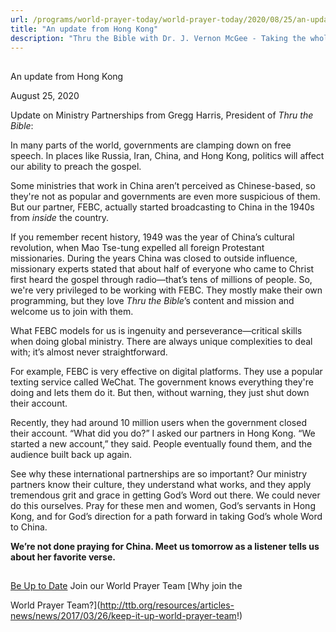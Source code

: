 ```yaml
---
url: /programs/world-prayer-today/world-prayer-today/2020/08/25/an-update-from-hong-kong
title: "An update from Hong Kong"
description: "Thru the Bible with Dr. J. Vernon McGee - Taking the whole Word to the whole world"
---
```







## 
 An update from Hong Kong


August 25, 2020




Update on Ministry Partnerships from Gregg Harris, President of *Thru the Bible*:

In many parts of the world, governments are clamping down on free speech. In places like Russia, Iran, China, and Hong Kong, politics will affect our ability to preach the gospel.

Some ministries that work in China aren’t perceived as Chinese-based, so they're not as popular and governments are even more suspicious of them. But our partner, FEBC, actually started broadcasting to China in the 1940s from *inside* the country. 

If you remember recent history, 1949 was the year of China’s cultural revolution, when Mao Tse-tung expelled all foreign Protestant missionaries. During the years China was closed to outside influence, missionary experts stated that about half of everyone who came to Christ first heard the gospel through radio—that’s tens of millions of people. So, we're very privileged to be working with FEBC. They mostly make their own programming, but they love *Thru the Bible*’s content and mission and welcome us to join with them.

What FEBC models for us is ingenuity and perseverance—critical skills when doing global ministry. There are always unique complexities to deal with; it’s almost never straightforward.

For example, FEBC is very effective on digital platforms. They use a popular texting service called WeChat. The government knows everything they're doing and lets them do it. But then, without warning, they just shut down their account.

Recently, they had around 10 million users when the government closed their account. “What did you do?” I asked our partners in Hong Kong. “We started a new account,” they said. People eventually found them, and the audience built back up again.

See why these international partnerships are so important? Our ministry partners know their culture, they understand what works, and they apply tremendous grit and grace in getting God’s Word out there. We could never do this ourselves. Pray for these men and women, God’s servants in Hong Kong, and for God’s direction for a path forward in taking God’s whole Word to China.

**We’re not done praying for China. Meet us tomorrow as a listener tells us about her favorite verse.**







## 




[Be Up to Date](http://feeds.feedburner.com/WorldPrayerToday "World Prayer Today RSS Feed")
Join our World Prayer Team
[Why join the  

World Prayer Team?](http://ttb.org/resources/articles-news/news/2017/03/26/keep-it-up-world-prayer-team!)




